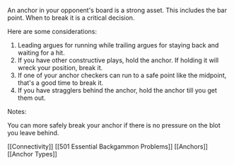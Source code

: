 An anchor in your opponent's board is a strong asset. This includes the bar point. When to break it is a critical decision.

Here are some considerations:

1) Leading argues for running while trailing argues for staying back and waiting for a hit.
2) If you have other constructive plays, hold the anchor. If holding it will wreck your position, break it.
3) If one of your anchor checkers can run to a safe point like the midpoint, that's a good time to break it.
4) If you have stragglers behind the anchor, hold the anchor till you get them out.

Notes:

You can more safely break your anchor if there is no pressure on the blot you leave behind.

[[Connectivity]]
[[501 Essential Backgammon Problems]]
[[Anchors]]
[[Anchor Types]]
